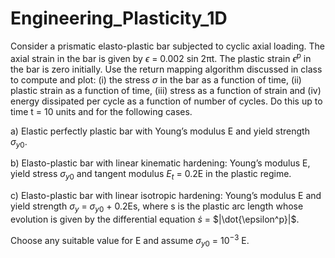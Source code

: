 # Engineering_Plasticity_1D

Consider a prismatic elasto-plastic bar subjected to cyclic axial loading. The axial
strain in the bar is given by $\epsilon$ = 0.002 sin 2πt. The plastic strain $\epsilon^p$ in the bar is
zero initially. Use the return mapping algorithm discussed in class to compute and
plot: (i) the stress $\sigma$ in the bar as a function of time, (ii) plastic strain as a function
of time, (iii) stress as a function of strain and (iv) energy dissipated per cycle as a
function of number of cycles. Do this up to time t = 10 units and for the following
cases.

  a) Elastic perfectly plastic bar with Young’s modulus E and yield strength $\sigma_{y0}$.
  
  b) Elasto-plastic bar with linear kinematic hardening: Young’s modulus E, yield stress $\sigma_{y0}$ and tangent modulus $E_t$ = 0.2E in the plastic regime.
  
  c) Elasto-plastic bar with linear isotropic hardening: Young’s modulus E and yield strength $\sigma_{y}$ = $\sigma_{y0}$ + 0.2Es, where s is the plastic arc length whose evolution is given by the differential equation $\dot{s}$ = $|\dot{\epsilon^p}|$.

Choose any suitable value for E and assume $\sigma_{y0}$ = $10^{−3}$ E.
